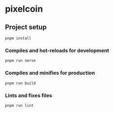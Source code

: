 # pixelcoin

## Project setup
```
pnpm install
```
### Compiles and hot-reloads for development
```
pnpm run serve
```
### Compiles and minifies for production
```
pnpm run build
```
### Lints and fixes files
```
pnpm run lint
```